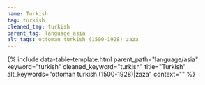 ```yaml
---
name: Turkish
tag: turkish
cleaned_tag: turkish
parent_tag: language_asia
alt_tags: ottoman turkish (1500-1928) zaza
---
```


{% include data-table-template.html 
  parent_path="language/asia" 
  keyword="turkish" 
  cleaned_keyword="turkish" 
  title="Turkish"
  alt_keywords="ottoman turkish (1500-1928)|zaza"
  context=""
%}

